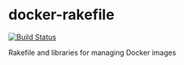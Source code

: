 # docker-rakefile
[![Build Status](https://travis-ci.org/itsbcit/docker-rakefile.svg?branch=master)](https://travis-ci.org/itsbcit/docker-rakefile)

Rakefile and libraries for managing Docker images
